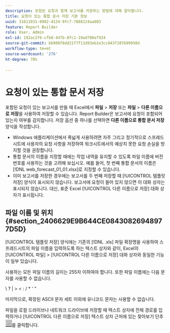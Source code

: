 ```yaml
---
description: 포함된 요청과 함께 보고서를 저장하는 방법에 대해 알아봅니다.
title: 요청이 있는 통합 문서 저장 기본 정보
uuid: 31611031-0982-4124-9fc7-7888124aa603
feature: Report Builder
role: User, Admin
exl-id: 192ac2f6-cfb8-447b-8fc1-19ad786ef924
source-git-commit: bb908f8dd21f7f11d93eb2e3cc843f107b99950d
workflow-type: tm+mt
source-wordcount: '276'
ht-degree: 78%

---
```


# 요청이 있는 통합 문서 저장

포함된 요청이 있는 보고서를 만들 때 Excel에서 **파일** > **저장** 또는 **파일** > **다른 이름으로 저장**&#x200B;을 사용하여 저장할 수 있습니다. Report Builder은 보고서에 요청이 포함되어 있는지 여부를 감지합니다. 저장 옵션 중 하나를 선택하면 **다른 이름으로 통합 문서 저장** 양식을 작성합니다.

* Windows 애플리케이션에서 폭넓게 사용하려면 자주 그리고 정기적으로 스프레드시트에 사용자의 요청 사항을 저장하여 워크시트에서의 예상치 못한 요청 손실을 방지할 것을 권장합니다.
* 통합 문서의 이름을 지정할 때에는 작업 내역을 유지할 수 있도록 파일 이름에 버전 번호를 사용하는 것을 고려해 보십시오. 예를 들어, 첫 번째 통합 문서의 이름은 [!DNL web_forecast_01_01.xlsx]로 지정할 수 있습니다.
* 이미 보고서를 저장한 경우에는 보고서를 두 번째 저장할 때 [!UICONTROL 템플릿 저장] 양식이 표시되지 않습니다. 보고서에 요청이 들어 있지 않으면 이 대화 상자는 표시되지 않습니다. 대신, 표준 Excel [!UICONTROL 다른 이름으로 저장] 대화 상자가 표시됩니다.

## 파일 이름 및 위치 {#section_2406629E9B644CE08430826948977D5D}

[!UICONTROL 템플릿 저장] 양식에는 기존의 [!DNL .xls] 파일 확장명을 사용하여 스프레드시트의 파일 이름을 입력하도록 하는 텍스트 상자와 같이, Excel의 [!UICONTROL 파일] > [!UICONTROL 다른 이름으로 저장] 대화 상자와 동일한 기능이 일부 있습니다.

사용하는 모든 파일 이름의 길이는 255자 이하여야 합니다. 또한 파일 이름에는 다음 문자를 사용할 수 없습니다.

\ ? | > &lt; : / &#42; &#39; &quot;

마지막으로, 확장된 ASCII 문자 세트 이외에 유니코드 문자는 사용할 수 없습니다.

파일을 로컬 드라이브나 네트워크 드라이브에 저장할 때 텍스트 상자에 전체 경로를 입력하거나 [!UICONTROL 다른 이름으로 저장] 텍스트 상자 근처에 있는 찾아보기 단추 ![browse_button.gif](assets/browse_button.gif)를 클릭합니다.
